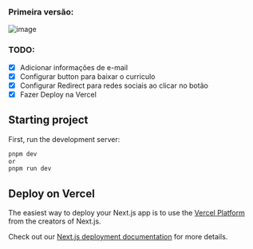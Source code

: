 ### Primeira versão:

![image](https://github.com/TheGzuckert/thegzuckert-dev/assets/83929799/a0af9981-a570-4304-b4f8-a459111d5e5e)


### TODO:

 - [x] Adicionar informações de e-mail
 - [x] Configurar button para baixar o curriculo
 - [x] Configurar Redirect para redes sociais ao clicar no botão
 - [x] Fazer Deploy na Vercel

## Starting project

First, run the development server:

```bash
pnpm dev
or
pnpm run dev
```

## Deploy on Vercel

The easiest way to deploy your Next.js app is to use the [Vercel Platform](https://vercel.com/new?utm_medium=default-template&filter=next.js&utm_source=create-next-app&utm_campaign=create-next-app-readme) from the creators of Next.js.

Check out our [Next.js deployment documentation](https://nextjs.org/docs/deployment) for more details.
